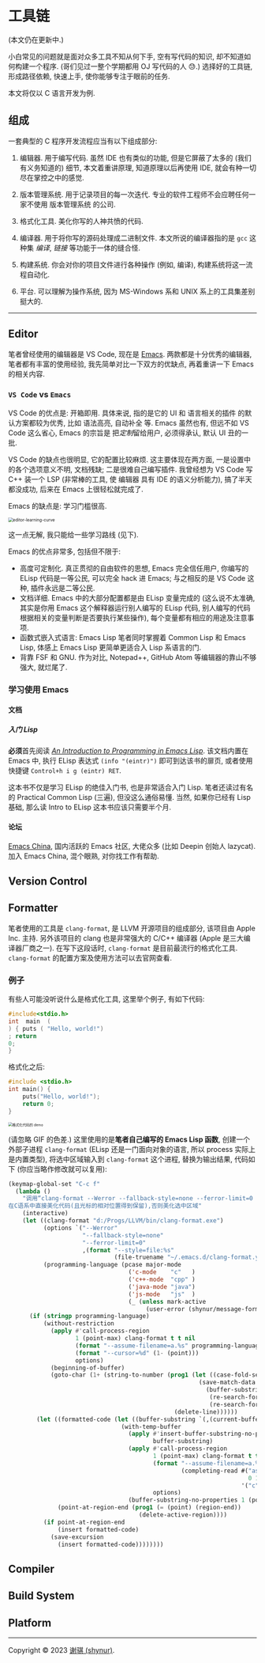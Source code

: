 <!-- -*- coding: utf-8-unix; -*- -->

# 工具链

(本文仍在更新中.)

小白常见的问题就是面对众多工具不知从何下手, 空有写代码的知识, 却不知道如何构建一个程序.  (哥们见过一整个学期都用 OJ 写代码的人 😓.)
选择好的工具链, 形成路径依赖, 快速上手, 使你能够专注于眼前的任务.

本文将仅以 C 语言开发为例.

## 组成

一套典型的 C 程序开发流程应当有以下组成部分:

1. 编辑器.
   用于编写代码.
   虽然 IDE 也有类似的功能, 但是它屏蔽了太多的 (我们有义务知道的) 细节, 本文着重讲原理, 知道原理以后再使用 IDE, 就会有种一切尽在掌控之中的感觉.

2. 版本管理系统.
   用于记录项目的每一次迭代.
   专业的软件工程师不会应聘任何一家不使用 版本管理系统 的公司.

3. 格式化工具.
   美化你写的人神共愤的代码.

4. 编译器.
   用于将你写的源码处理成二进制文件.
   本文所说的编译器指的是 `gcc` 这种集 *编译*, *链接* 等功能于一体的缝合怪.

5. 构建系统.
   你会对你的项目文件进行各种操作 (例如, 编译), 构建系统将这一流程自动化.

6. 平台.
   可以理解为操作系统, 因为 MS-Windows 系和 UNIX 系上的工具集差别挺大的.

___

## Editor

笔者曾经使用的编辑器是 VS Code, 现在是 [Emacs](https://gnu.org/s/emacs).
两款都是十分优秀的编辑器, 笔者都有丰富的使用经验, 我先简单对比一下双方的优缺点, 再着重讲一下 Emacs 的相关内容.

### `VS Code` vs `Emacs`

VS Code 的优点是: 开箱即用.
具体来说, 指的是它的 UI 和 语言相关的插件 的默认方案都较为优秀, 比如 语法高亮, 自动补全 等.  Emacs 虽然也有, 但远不如 VS Code 这么省心, Emacs 的宗旨是 把*定制*留给用户, 必须得承认, 默认 UI 丑的一批.

VS Code 的缺点也很明显, 它的配置比较麻烦.
这主要体现在两方面, 一是设置中的各个选项意义不明, 文档残缺; 二是很难自己编写插件.
我曾经想为 VS Code 写 C++ 装一个 LSP (非常棒的工具, 使 编辑器 具有 IDE 的语义分析能力), 搞了半天都没成功, 后来在 Emacs 上很轻松就完成了.

Emacs 的缺点是: 学习门槛很高.

<img src="./editor-learning-curve.jpg" alt="editor-learning-curve" style="zoom: 60%;" />

这一点无解, 我只能给一些学习路线 (见下).

Emacs 的优点非常多, 包括但不限于:
- 高度可定制化.
  真正贯彻的自由软件的思想, Emacs 完全信任用户, 你编写的 ELisp 代码是一等公民, 可以完全 hack 进 Emacs; 与之相反的是 VS Code 这种, 插件永远是二等公民.
- 文档详细.
  Emacs 中的大部分配置都是由 ELisp 变量完成的 (这么说不太准确, 其实是你用 Emacs 这个解释器运行别人编写的 ELisp 代码, 别人编写的代码根据相关的变量判断是否要执行某些操作), 每个变量都有相应的用途及注意事项.
- 函数式嵌入式语言: Emacs Lisp
  笔者同时掌握着 Common Lisp 和 Emacs Lisp, 体感上 Emacs Lisp 更简单更适合入 Lisp 系语言的门.
- 背靠 FSF 和 GNU.
  作为对比, Notepad++, GitHub Atom 等编辑器的靠山不够强大, 就烂尾了.

### 学习使用 Emacs

#### 文档

##### 入门 Lisp

**必须**首先阅读 [*An Introduction to Programming in Emacs Lisp*](https://gnu.org/s/emacs/manual/html_node/eintr/index.html).
该文档内置在 Emacs 中, 执行 ELisp 表达式 `(info "(eintr)")` 即可到达该书的扉页, 或者使用快捷键 `Control+h i g (eintr) RET`.

这本书不仅是学习 ELisp 的绝佳入门书, 也是非常适合入门 Lisp.  笔者还读过有名的 Practical Common Lisp (三遍), 但没这么通俗易懂.
当然, 如果你已经有 Lisp 基础, 那么读 Intro to ELisp 这本书应该只需要半个月.

#### 论坛

[Emacs China](https://emacs-china.org/), 国内活跃的 Emacs 社区, 大佬众多 (比如 Deepin 创始人 lazycat).
加入 Emacs China, 混个眼熟, 对你找工作有帮助.

## Version Control

## Formatter

笔者使用的工具是 `clang-format`, 是 LLVM 开源项目的组成部分, 该项目由 Apple Inc. 主持.  另外该项目的 clang 也是非常强大的 C/C++ 编译器 (Apple 是三大编译器厂商之一).
在写下这段话时, `clang-format` 是目前最流行的格式化工具.  `clang-format` 的配置方案及使用方法可以去官网查看.

### 例子

有些人可能没听说什么是格式化工具, 这里举个例子, 有如下代码:

```c
#include<stdio.h>
int  main  (
) { puts ( "Hello, world!")
; return
0;
}
```

格式化之后:

```c
#include <stdio.h>
int main() {
    puts("Hello, world!");
    return 0;
}
```

<img src="./formatting-code.gif" alt="格式化代码的 demo" style="zoom: 50%;" />

(请忽略 GIF 的色差.)  这里使用的是**笔者自己编写的 Emacs Lisp 函数**, 创建一个外部子进程 `clang-format` (ELisp 还是一门面向对象的语言, 所以 process 实际上是内置类型), 将选中区域输入到 `clang-format` 这个进程, 替换为输出结果, 代码如下 (你应当略作修改就可以复用):

```lisp
(keymap-global-set "C-c f"
  (lambda ()
    "调用“clang-format --Werror --fallback-style=none --ferror-limit=0 --style=file:~/.emacs.d/clang-format.yaml”.
在C语系中直接美化代码(且光标的相对位置得到保留),否则美化选中区域"
    (interactive)
    (let ((clang-format "d:/Progs/LLVM/bin/clang-format.exe")
          (options `("--Werror"
                     "--fallback-style=none"
                     "--ferror-limit=0"
                     ,(format "--style=file:%s"
                              (file-truename "~/.emacs.d/clang-format.yaml"))))
          (programming-language (pcase major-mode
                                  ('c-mode    "c"   )
                                  ('c++-mode  "cpp" )
                                  ('java-mode "java")
                                  ('js-mode   "js"  )
                                  (_ (unless mark-active
                                       (user-error (shynur/message-format "无法使用“clang-format”处理当前语言")))))))
      (if (stringp programming-language)
          (without-restriction
            (apply #'call-process-region
                   1 (point-max) clang-format t t nil
                   (format "--assume-filename=a.%s" programming-language)
                   (format "--cursor=%d" (1- (point)))
                   options)
            (beginning-of-buffer)
            (goto-char (1+ (string-to-number (prog1 (let ((case-fold-search nil))
                                                      (save-match-data
                                                        (buffer-substring-no-properties
                                                         (re-search-forward "\\`[[:blank:]]*{[[:blank:]]*\"Cursor\":[[:blank:]]*")
                                                         (re-search-forward "[[:digit:]]+"))))
                                               (delete-line))))))
        (let ((formatted-code (let ((buffer-substring `(,(current-buffer) ,(region-beginning) ,(region-end))))
                                (with-temp-buffer
                                  (apply #'insert-buffer-substring-no-properties
                                         buffer-substring)
                                  (apply #'call-process-region
                                         1 (point-max) clang-format t t nil
                                         (format "--assume-filename=a.%s"
                                                 (completing-read #("assume language: "
                                                                    0 16 (face italic))
                                                                  '("c" "cpp" "java" "js" "json" "cs")))
                                         options)
                                  (buffer-substring-no-properties 1 (point-max)))))
              (point-at-region-end (prog1 (= (point) (region-end))
                                     (delete-active-region))))
          (if point-at-region-end
              (insert formatted-code)
            (save-excursion
              (insert formatted-code))))))))
```

## Compiler

## Build System

## Platform

___

Copyright &copy; 2023 [谢骐 (shynur)](https://github.com/shynur).
